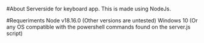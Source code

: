 #About
Serverside for keyboard app. This is made using NodeJs.

#Requeriments
Node v18.16.0 (Other versions are untested)
Windows 10 (Or any OS compatible with the powershell commands found on the server.js script)
